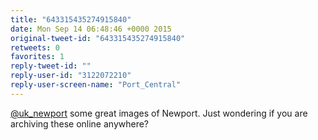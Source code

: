 ```yaml
---
title: "643315435274915840"
date: Mon Sep 14 06:48:46 +0000 2015
original-tweet-id: "643315435274915840"
retweets: 0
favorites: 1
reply-tweet-id: ""
reply-user-id: "3122072210"
reply-user-screen-name: "Port_Central"
---
```

<a href="https://twitter.com/uk_newport">@uk_newport</a> some great images of Newport. Just wondering if you are archiving these online anywhere?
